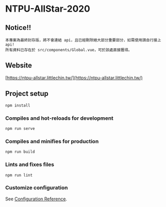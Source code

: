 # NTPU-AllStar-2020

## Notice!!
```
本專案為最終封存版，將不會連結 api，且已經刪除絕大部分重要部分，如需使用請自行接上 api!
所有資料已存在於 src/components/Global.vue，可於該處直接獲得。
```

## Website

[https://ntpu-allstar.littlechin.tw/](https://ntpu-allstar.littlechin.tw/)

## Project setup
```
npm install
```

### Compiles and hot-reloads for development
```
npm run serve
```

### Compiles and minifies for production
```
npm run build
```

### Lints and fixes files
```
npm run lint
```

### Customize configuration
See [Configuration Reference](https://cli.vuejs.org/config/).
